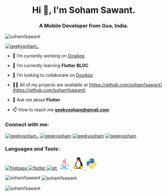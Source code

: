 <h1 align="center">Hi 👋, I'm Soham Sawant.</h1>
<h3 align="center">A Mobile Developer from Goa, India.</h3>

<p align="left"> <img src="https://komarev.com/ghpvc/?username=soham1sawant&label=Profile%20views&color=0e75b6&style=flat" alt="soham1sawant" /> </p>

<p align="left"> <a href="https://twitter.com/geekysoham_" target="blank"><img src="https://img.shields.io/twitter/follow/geekysoham_?logo=twitter&style=for-the-badge" alt="geekysoham_" /></a> </p>

- 🔭 I’m currently working on [DogApp](https://github.com/soham1sawant/DogApp)

- 🌱 I’m currently learning **Flutter BLOC**

- 👯 I’m looking to collaborate on [DogApp](https://github.com/soham1sawant/DogApp)

- 👨‍💻 All of my projects are available at [https://github.com/soham1sawant](https://github.com/soham1sawant)

- 💬 Ask me about **Flutter**

- 📫 How to reach me **geekysoham@gmail.com**

<h3 align="left">Connect with me:</h3>
<p align="left">
<a href="https://twitter.com/geekysoham_" target="blank"><img align="center" src="https://raw.githubusercontent.com/rahuldkjain/github-profile-readme-generator/master/src/images/icons/Social/twitter.svg" alt="geekysoham_" height="30" width="40" /></a>
<a href="https://linkedin.com/in/geekysoham" target="blank"><img align="center" src="https://raw.githubusercontent.com/rahuldkjain/github-profile-readme-generator/master/src/images/icons/Social/linked-in-alt.svg" alt="geekysoham" height="30" width="40" /></a>
<a href="https://instagram.com/geekysoham" target="blank"><img align="center" src="https://raw.githubusercontent.com/rahuldkjain/github-profile-readme-generator/master/src/images/icons/Social/instagram.svg" alt="geekysoham" height="30" width="40" /></a>
<a href="https://www.hackerrank.com/geekysoham" target="blank"><img align="center" src="https://raw.githubusercontent.com/rahuldkjain/github-profile-readme-generator/master/src/images/icons/Social/hackerrank.svg" alt="geekysoham" height="30" width="40" /></a>
</p>

<h3 align="left">Languages and Tools:</h3>
<p align="left"> <a href="https://firebase.google.com/" target="_blank" rel="noreferrer"> <img src="https://www.vectorlogo.zone/logos/firebase/firebase-icon.svg" alt="firebase" width="40" height="40"/> </a> <a href="https://flutter.dev" target="_blank" rel="noreferrer"> <img src="https://www.vectorlogo.zone/logos/flutterio/flutterio-icon.svg" alt="flutter" width="40" height="40"/> </a> <a href="https://git-scm.com/" target="_blank" rel="noreferrer"> <img src="https://www.vectorlogo.zone/logos/git-scm/git-scm-icon.svg" alt="git" width="40" height="40"/> </a> <a href="https://www.java.com" target="_blank" rel="noreferrer"> <img src="https://raw.githubusercontent.com/devicons/devicon/master/icons/java/java-original.svg" alt="java" width="40" height="40"/> </a> <a href="https://www.linux.org/" target="_blank" rel="noreferrer"> <img src="https://raw.githubusercontent.com/devicons/devicon/master/icons/linux/linux-original.svg" alt="linux" width="40" height="40"/> </a> <a href="https://www.python.org" target="_blank" rel="noreferrer"> <img src="https://raw.githubusercontent.com/devicons/devicon/master/icons/python/python-original.svg" alt="python" width="40" height="40"/> </a> </p>

<p><img align="left" src="https://github-readme-stats.vercel.app/api/top-langs?username=soham1sawant&show_icons=true&locale=en&layout=compact" alt="soham1sawant" /></p>

<p>&nbsp;<img align="center" src="https://github-readme-stats.vercel.app/api?username=soham1sawant&show_icons=true&locale=en" alt="soham1sawant" /></p>

<p><img align="center" src="https://github-readme-streak-stats.herokuapp.com/?user=soham1sawant&" alt="soham1sawant" /></p>
